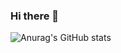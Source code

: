 ### Hi there 👋

![Anurag's GitHub stats](https://github-readme-stats.vercel.app/api?username=immediatelylee&show_icons=true&theme=tokyonight)


<!--
**immediatelylee/immediatelylee** is a ✨ _special_ ✨ repository because its `README.md` (this file) appears on your GitHub profile.

Here are some ideas to get you started:

- 🔭 I’m currently working on ...
- 🌱 I’m currently learning ...
- 👯 I’m looking to collaborate on ...
- 🤔 I’m looking for help with ...
- 💬 Ask me about ...
- 📫 How to reach me: ...
- 😄 Pronouns: ...
- ⚡ Fun fact: ...
-->

